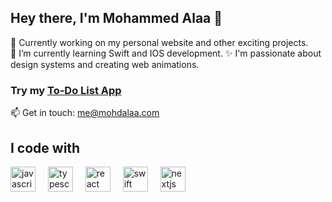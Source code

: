 ## Hey there, I'm Mohammed Alaa 👋

🔭 Currently working on my personal website and other exciting projects.  
🌱 I’m currently learning Swift and IOS development.
✨ I'm passionate about design systems and creating web animations.

### Try my [To-Do List App](https://todo-app-mohdalaa.vercel.app)

📫 Get in touch: [me@mohdalaa.com](mailto:me@mohdalaa.com)

 <h2 align="left">I code with</h2>   <div align="left">   <img src="https://cdn.jsdelivr.net/gh/devicons/devicon/icons/javascript/javascript-original.svg" height="40" alt="javascript logo"  />   <img width="12" />   <img src="https://cdn.jsdelivr.net/gh/devicons/devicon/icons/typescript/typescript-original.svg" height="40" alt="typescript logo"  />   <img width="12" />   <img src="https://cdn.jsdelivr.net/gh/devicons/devicon/icons/react/react-original.svg" height="40" alt="react logo"  />   <img width="12" />   <img src="https://cdn.jsdelivr.net/gh/devicons/devicon/icons/swift/swift-original.svg" height="40" alt="swift logo"  />   <img width="12" />   <img src="https://cdn.jsdelivr.net/gh/devicons/devicon/icons/nextjs/nextjs-original.svg" height="40" alt="nextjs logo"  /> </div> 
